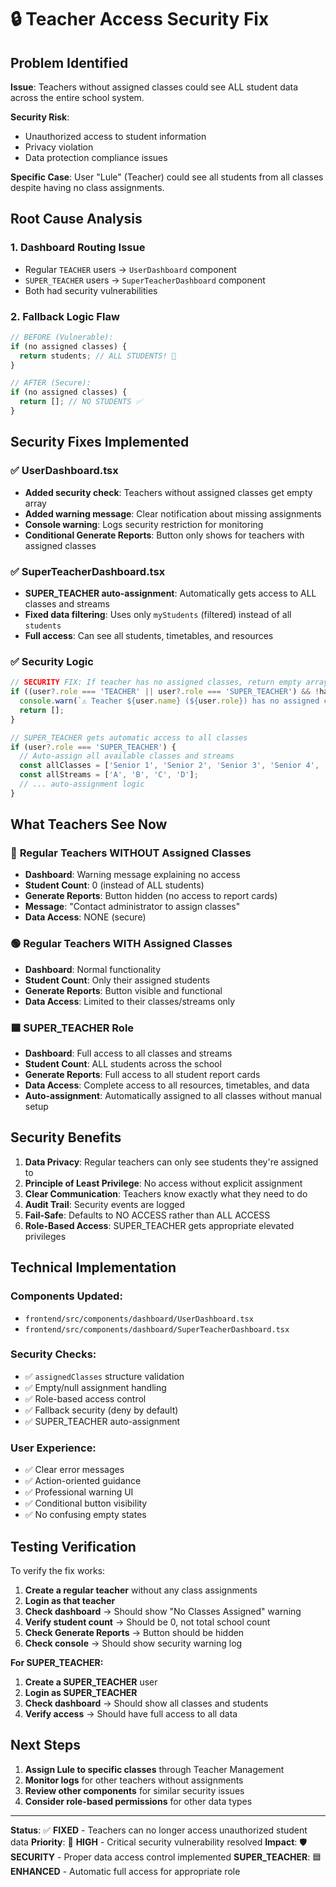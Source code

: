 # 🔒 Teacher Access Security Fix

## Problem Identified
**Issue**: Teachers without assigned classes could see ALL student data across the entire school system.

**Security Risk**: 
- Unauthorized access to student information
- Privacy violation
- Data protection compliance issues

**Specific Case**: User "Lule" (Teacher) could see all students from all classes despite having no class assignments.

## Root Cause Analysis

### 1. **Dashboard Routing Issue**
- Regular `TEACHER` users → `UserDashboard` component
- `SUPER_TEACHER` users → `SuperTeacherDashboard` component
- Both had security vulnerabilities

### 2. **Fallback Logic Flaw**
```javascript
// BEFORE (Vulnerable):
if (no assigned classes) {
  return students; // ALL STUDENTS! 🚨
}

// AFTER (Secure):
if (no assigned classes) {
  return []; // NO STUDENTS ✅
}
```

## Security Fixes Implemented

### ✅ UserDashboard.tsx
- **Added security check**: Teachers without assigned classes get empty array
- **Added warning message**: Clear notification about missing assignments
- **Console warning**: Logs security restriction for monitoring
- **Conditional Generate Reports**: Button only shows for teachers with assigned classes

### ✅ SuperTeacherDashboard.tsx  
- **SUPER_TEACHER auto-assignment**: Automatically gets access to ALL classes and streams
- **Fixed data filtering**: Uses only `myStudents` (filtered) instead of all `students`
- **Full access**: Can see all students, timetables, and resources

### ✅ Security Logic
```javascript
// SECURITY FIX: If teacher has no assigned classes, return empty array
if ((user?.role === 'TEACHER' || user?.role === 'SUPER_TEACHER') && !hasAssignedClasses) {
  console.warn(`⚠️ Teacher ${user.name} (${user.role}) has no assigned classes - restricting access to students`);
  return [];
}

// SUPER_TEACHER gets automatic access to all classes
if (user?.role === 'SUPER_TEACHER') {
  // Auto-assign all available classes and streams
  const allClasses = ['Senior 1', 'Senior 2', 'Senior 3', 'Senior 4', 'Senior 5', 'Senior 6'];
  const allStreams = ['A', 'B', 'C', 'D'];
  // ... auto-assignment logic
}
```

## What Teachers See Now

### 🔴 **Regular Teachers WITHOUT Assigned Classes**
- **Dashboard**: Warning message explaining no access
- **Student Count**: 0 (instead of ALL students)
- **Generate Reports**: Button hidden (no access to report cards)
- **Message**: "Contact administrator to assign classes"
- **Data Access**: NONE (secure)

### 🟢 **Regular Teachers WITH Assigned Classes**  
- **Dashboard**: Normal functionality
- **Student Count**: Only their assigned students
- **Generate Reports**: Button visible and functional
- **Data Access**: Limited to their classes/streams only

### 🟦 **SUPER_TEACHER Role**
- **Dashboard**: Full access to all classes and streams
- **Student Count**: ALL students across the school
- **Generate Reports**: Full access to all student report cards
- **Data Access**: Complete access to all resources, timetables, and data
- **Auto-assignment**: Automatically assigned to all classes without manual setup

## Security Benefits

1. **Data Privacy**: Regular teachers can only see students they're assigned to
2. **Principle of Least Privilege**: No access without explicit assignment
3. **Clear Communication**: Teachers know exactly what they need to do
4. **Audit Trail**: Security events are logged
5. **Fail-Safe**: Defaults to NO ACCESS rather than ALL ACCESS
6. **Role-Based Access**: SUPER_TEACHER gets appropriate elevated privileges

## Technical Implementation

### Components Updated:
- `frontend/src/components/dashboard/UserDashboard.tsx`
- `frontend/src/components/dashboard/SuperTeacherDashboard.tsx`

### Security Checks:
- ✅ `assignedClasses` structure validation
- ✅ Empty/null assignment handling  
- ✅ Role-based access control
- ✅ Fallback security (deny by default)
- ✅ SUPER_TEACHER auto-assignment

### User Experience:
- ✅ Clear error messages
- ✅ Action-oriented guidance
- ✅ Professional warning UI
- ✅ Conditional button visibility
- ✅ No confusing empty states

## Testing Verification

To verify the fix works:

1. **Create a regular teacher** without any class assignments
2. **Login as that teacher**  
3. **Check dashboard** → Should show "No Classes Assigned" warning
4. **Verify student count** → Should be 0, not total school count
5. **Check Generate Reports** → Button should be hidden
6. **Check console** → Should show security warning log

**For SUPER_TEACHER:**
1. **Create a SUPER_TEACHER** user
2. **Login as SUPER_TEACHER**
3. **Check dashboard** → Should show all classes and students
4. **Verify access** → Should have full access to all data

## Next Steps

1. **Assign Lule to specific classes** through Teacher Management
2. **Monitor logs** for other teachers without assignments
3. **Review other components** for similar security issues
4. **Consider role-based permissions** for other data types

---

**Status**: ✅ **FIXED** - Teachers can no longer access unauthorized student data
**Priority**: 🔴 **HIGH** - Critical security vulnerability resolved
**Impact**: 🛡️ **SECURITY** - Proper data access control implemented
**SUPER_TEACHER**: 🟦 **ENHANCED** - Automatic full access for appropriate role
